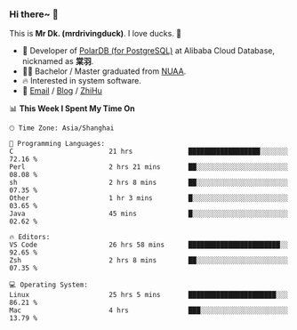 ### Hi there~ 🫡

This is **Mr Dk. (mrdrivingduck)**. I love ducks. 🦆

- 🍊 Developer of [PolarDB (for PostgreSQL)](https://github.com/ApsaraDB/PolarDB-for-PostgreSQL) at Alibaba Cloud Database, nicknamed as **棠羽**.
- 👨‍🎓 Bachelor / Master graduated from [NUAA](https://en.wikipedia.org/wiki/Nanjing_University_of_Aeronautics_and_Astronautics).
- 🔥 Interested in system software.
- 🔗 [Email](mailto:mrdrivingduck@gmail.com) / [Blog](https://mrdrivingduck.github.io/blog/) / [ZhiHu](https://www.zhihu.com/people/zhang-jing-tang-78)

<!--START_SECTION:waka-->
📊 **This Week I Spent My Time On** 

```text
🕑︎ Time Zone: Asia/Shanghai

💬 Programming Languages: 
C                        21 hrs              ██████████████████░░░░░░░   72.16 % 
Perl                     2 hrs 21 mins       ██░░░░░░░░░░░░░░░░░░░░░░░   08.08 % 
sh                       2 hrs 8 mins        ██░░░░░░░░░░░░░░░░░░░░░░░   07.35 % 
Other                    1 hr 3 mins         █░░░░░░░░░░░░░░░░░░░░░░░░   03.65 % 
Java                     45 mins             █░░░░░░░░░░░░░░░░░░░░░░░░   02.62 % 

🔥 Editors: 
VS Code                  26 hrs 58 mins      ███████████████████████░░   92.65 % 
Zsh                      2 hrs 8 mins        ██░░░░░░░░░░░░░░░░░░░░░░░   07.35 % 

💻 Operating System: 
Linux                    25 hrs 5 mins       ██████████████████████░░░   86.21 % 
Mac                      4 hrs               ███░░░░░░░░░░░░░░░░░░░░░░   13.79 % 
```


<!--END_SECTION:waka-->

<!-- ![Mr Dk.'s GitHub Stats](https://github-readme-stats.vercel.app/api?username=mrdrivingduck&count_private&show_icons=true&theme=buefy) -->

<!-- ![Most Used Languages](https://github-readme-stats.vercel.app/api/top-langs/?username=mrdrivingduck&exclude_repo=mips32-CPU,snort-tcp-socket&theme=buefy&layout=compact&langs_count=10) -->


<!--
**mrdrivingduck/mrdrivingduck** is a ✨ _special_ ✨ repository because its `README.md` (this file) appears on your GitHub profile.

Here are some ideas to get you started:

- 🔭 I’m currently working on ...
- 🌱 I’m currently learning ...
- 👯 I’m looking to collaborate on ...
- 🤔 I’m looking for help with ...
- 💬 Ask me about ...
- 📫 How to reach me: ...
- 😄 Pronouns: ...
- ⚡ Fun fact: ...
-->
